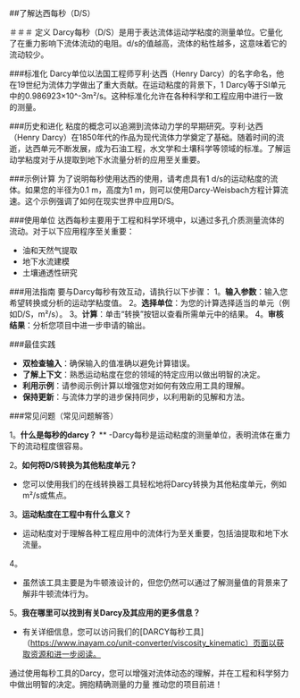##了解达西每秒（D/S）

＃＃＃ 定义
Darcy每秒（D/S）是用于表达流体运动学粘度的测量单位。它量化了在重力影响下流体流动的电阻。d/s的值越高，流体的粘性越多，这意味着它的流动较少。

###标准化
Darcy单位以法国工程师亨利·达西（Henry Darcy）的名字命名，他在19世纪为流体力学做出了重大贡献。在运动粘度的背景下，1 Darcy等于SI单元中的0.986923×10^-3m²/s。这种标准化允许在各种科学和工程应用中进行一致的测量。

###历史和进化
粘度的概念可以追溯到流体动力学的早期研究。亨利·达西（Henry Darcy）在1850年代的作品为现代流体力学奠定了基础。随着时间的流逝，达西单元不断发展，成为石油工程，水文学和土壤科学等领域的标准。了解运动学粘度对于从提取到地下水流量分析的应用至关重要。

###示例计算
为了说明每秒使用达西的使用，请考虑具有1 d/s的运动粘度的流体。如果您的半径为0.1 m，高度为1 m，则可以使用Darcy-Weisbach方程计算流速。这个示例强调了如何在现实世界中应用D/S。

###使用单位
达西每秒主要用于工程和科学环境中，以通过多孔介质测量流体的流动。对于以下应用程序至关重要：
- 油和天然气提取
- 地下水流建模
- 土壤通透性研究

###用法指南
要与Darcy每秒有效互动，请执行以下步骤：
1。**输入参数**：输入您希望转换或分析的运动学粘度值。
2。**选择单位**：为您的计算选择适当的单元（例如D/S，m²/s）。
3。**计算**：单击“转换”按钮以查看所需单元中的结果。
4。**审核结果**：分析您项目中进一步申请的输出。

###最佳实践
-  **双检查输入**：确保输入的值准确以避免计算错误。
-  **了解上下文**：熟悉运动粘度在您的领域的特定应用以做出明智的决定。
-  **利用示例**：请参阅示例计算以增强您对如何有效应用工具的理解。
-  **保持更新**：与流体力学的进步保持同步，以利用新的见解和方法。

###常见问题（常见问题解答）

1。**什么是每秒的darcy？** **
-Darcy每秒是运动粘度的测量单位，表明流体在重力下的流动程度很容易。

2。**如何将D/S转换为其他粘度单元？**
- 您可以使用我们的在线转换器工具轻松地将Darcy转换为其他粘度单元，例如m²/s或焦点。

3。**运动粘度在工程中有什么意义？**
- 运动粘度对于理解各种工程应用中的流体行为至关重要，包括油提取和地下水流量。

4。
- 虽然该工具主要是为牛顿液设计的，但您仍然可以通过了解测量值的背景来了解非牛顿流体行为。

5。**我在哪里可以找到有关Darcy及其应用的更多信息？**
- 有关详细信息，您可以访问我们的[DARCY每秒工具]（https://www.inayam.co/unit-converter/viscosity_kinematic）页面以获取资源和进一步阅读。

通过使用每秒工具的Darcy，您可以增强对流体动态的理解，并在工程和科学努力中做出明智的决定。拥抱精确测量的力量 推动您的项目前进！